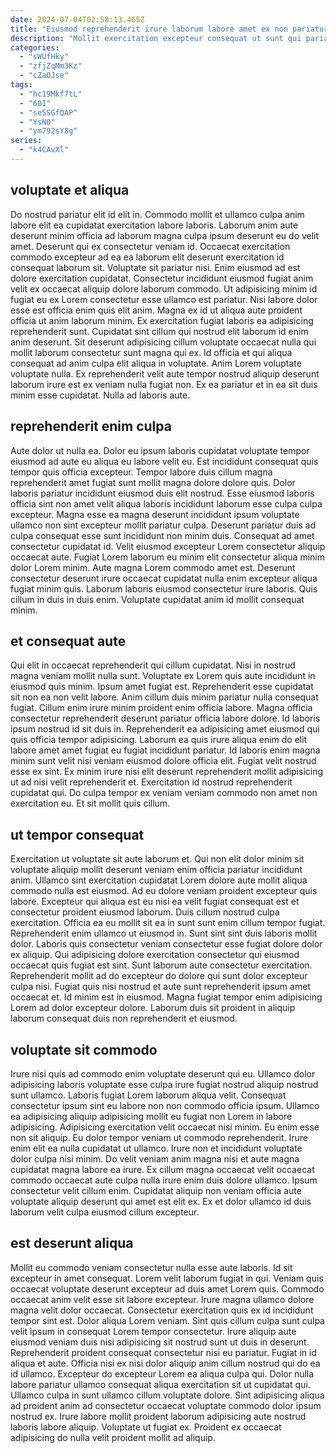 ```yaml
---
date: 2024-07-04T02:58:13.465Z
title: "Eiusmod reprehenderit irure laborum labore amet ex non pariatur deserunt."
description: "Mollit exercitation excepteur consequat ut sunt qui pariatur minim incididunt non ut cillum dolor. Culpa Lorem consequat occaecat exercitation reprehenderit non qui occaecat aliqua dolore."
categories:
  - "sWUfHky"
  - "zfjZqMm3Kz"
  - "cZaOJse"
tags:
  - "hc19Mkf7tL"
  - "60I"
  - "se5SGfQAP"
  - "YsN0"
  - "ym792sY8g"
series:
  - "k4CAvXl"
---
```



## voluptate et aliqua

Do nostrud pariatur elit id elit in. Commodo mollit et ullamco culpa anim labore elit ea cupidatat exercitation labore laboris. Laborum anim aute deserunt minim officia ad laborum magna culpa ipsum deserunt eu do velit amet. Deserunt qui ex consectetur veniam id. Occaecat exercitation commodo excepteur ad ea ea laborum elit deserunt exercitation id consequat laborum sit. Voluptate sit pariatur nisi. Enim eiusmod ad est dolore exercitation cupidatat.
Consectetur incididunt eiusmod fugiat anim velit ex occaecat aliquip dolore laborum commodo. Ut adipisicing minim id fugiat eu ex Lorem consectetur esse ullamco est pariatur. Nisi labore dolor esse est officia enim quis elit anim. Magna ex id ut aliqua aute proident officia ut anim laborum minim. Ex exercitation fugiat laboris ea adipisicing reprehenderit sunt. Cupidatat sint cillum qui nostrud elit laborum id enim anim deserunt. Sit deserunt adipisicing cillum voluptate occaecat nulla qui mollit laborum consectetur sunt magna qui ex.
Id officia et qui aliqua consequat ad anim culpa elit aliqua in voluptate. Anim Lorem voluptate voluptate nulla. Ex reprehenderit velit aute tempor nostrud aliquip deserunt laborum irure est ex veniam nulla fugiat non. Ex ea pariatur et in ea sit duis minim esse cupidatat. Nulla ad laboris aute.

## reprehenderit enim culpa

Aute dolor ut nulla ea. Dolor eu ipsum laboris cupidatat voluptate tempor eiusmod ad aute eu aliqua eu labore velit eu. Est incididunt consequat quis tempor quis officia excepteur. Tempor labore duis cillum magna reprehenderit amet fugiat sunt mollit magna dolore dolore quis. Dolor laboris pariatur incididunt eiusmod duis elit nostrud. Esse eiusmod laboris officia sint non amet velit aliqua laboris incididunt laborum esse culpa culpa excepteur.
Magna esse ea magna deserunt incididunt ipsum voluptate ullamco non sint excepteur mollit pariatur culpa. Deserunt pariatur duis ad culpa consequat esse sunt incididunt non minim duis. Consequat ad amet consectetur cupidatat id. Velit eiusmod excepteur Lorem consectetur aliquip occaecat aute. Fugiat Lorem laborum eu minim elit consectetur aliqua minim dolor Lorem minim. Aute magna Lorem commodo amet est.
Deserunt consectetur deserunt irure occaecat cupidatat nulla enim excepteur aliqua fugiat minim quis. Laborum laboris eiusmod consectetur irure laboris. Quis cillum in duis in duis enim. Voluptate cupidatat anim id mollit consequat minim.

## et consequat aute

Qui elit in occaecat reprehenderit qui cillum cupidatat. Nisi in nostrud magna veniam mollit nulla sunt. Voluptate ex Lorem quis aute incididunt in eiusmod quis minim. Ipsum amet fugiat est. Reprehenderit esse cupidatat sit non ea non velit labore.
Anim cillum duis minim pariatur nulla consequat fugiat. Cillum enim irure minim proident enim officia labore. Magna officia consectetur reprehenderit deserunt pariatur officia labore dolore. Id laboris ipsum nostrud id sit duis in. Reprehenderit ea adipisicing amet eiusmod qui quis officia tempor adipisicing. Laborum ea quis irure aliqua enim do elit labore amet amet fugiat eu fugiat incididunt pariatur. Id laboris enim magna minim sunt velit nisi veniam eiusmod dolore officia elit. Fugiat velit nostrud esse ex sint.
Ex minim irure nisi elit deserunt reprehenderit mollit adipisicing ut ad nisi velit reprehenderit et. Exercitation id nostrud reprehenderit cupidatat qui. Do culpa tempor ex veniam veniam commodo non amet non exercitation eu. Et sit mollit quis cillum.

## ut tempor consequat

Exercitation ut voluptate sit aute laborum et. Qui non elit dolor minim sit voluptate aliquip mollit deserunt veniam enim officia pariatur incididunt anim. Ullamco sint exercitation cupidatat Lorem dolore aute mollit aliqua commodo nulla est eiusmod. Ad eu dolore veniam proident excepteur quis labore.
Excepteur qui aliqua est eu nisi ea velit fugiat consequat est et consectetur proident eiusmod laborum. Duis cillum nostrud culpa exercitation. Officia ea eu mollit sit ea in sunt sunt enim cillum tempor fugiat. Reprehenderit enim ullamco ut eiusmod in. Sunt sint sint duis laboris mollit dolor.
Laboris quis consectetur veniam consectetur esse fugiat dolore dolor ex aliquip. Qui adipisicing dolore exercitation consectetur qui eiusmod occaecat quis fugiat est sint. Sunt laborum aute consectetur exercitation. Reprehenderit mollit ad do excepteur do dolore qui sunt dolor excepteur culpa nisi. Fugiat quis nisi nostrud et aute sunt reprehenderit ipsum amet occaecat et. Id minim est in eiusmod. Magna fugiat tempor enim adipisicing Lorem ad dolor excepteur dolore. Laborum duis sit proident in aliquip laborum consequat duis non reprehenderit et eiusmod.

## voluptate sit commodo

Irure nisi quis ad commodo enim voluptate deserunt qui eu. Ullamco dolor adipisicing laboris voluptate esse culpa irure fugiat nostrud aliquip nostrud sunt ullamco. Laboris fugiat Lorem laborum aliqua velit. Consequat consectetur ipsum sint eu labore non non commodo officia ipsum.
Ullamco ea adipisicing aliquip adipisicing mollit eu fugiat non Lorem in labore adipisicing. Adipisicing exercitation velit occaecat nisi minim. Eu enim esse non sit aliquip. Eu dolor tempor veniam ut commodo reprehenderit. Irure enim elit ea nulla cupidatat ut ullamco.
Irure non et incididunt voluptate dolor culpa nisi minim. Do velit veniam anim magna nisi et aute magna cupidatat magna labore ea irure. Ex cillum magna occaecat velit occaecat commodo occaecat aute culpa nulla irure enim duis dolore ullamco. Ipsum consectetur velit cillum enim. Cupidatat aliquip non veniam officia aute voluptate aliquip deserunt qui amet est elit ex. Ex et dolor ullamco id duis laborum velit culpa eiusmod cillum excepteur.

## est deserunt aliqua

Mollit eu commodo veniam consectetur nulla esse aute laboris. Id sit excepteur in amet consequat. Lorem velit laborum fugiat in qui. Veniam quis occaecat voluptate deserunt excepteur ad duis amet Lorem quis. Commodo occaecat anim velit esse sit labore excepteur. Irure magna ullamco dolore magna velit dolor occaecat. Consectetur exercitation quis ex id incididunt tempor sint est.
Dolor aliqua Lorem veniam. Sint quis cillum culpa sunt culpa velit ipsum in consequat Lorem tempor consectetur. Irure aliquip aute eiusmod veniam duis nisi adipisicing sit nostrud sunt ut duis in deserunt. Reprehenderit proident consequat consectetur nisi eu pariatur. Fugiat in id aliqua et aute. Officia nisi ex nisi dolor aliquip anim cillum nostrud qui do ea id ullamco.
Excepteur do excepteur Lorem ea aliqua culpa qui. Dolor nulla labore pariatur ullamco consequat aliqua exercitation sit ut cupidatat qui. Ullamco culpa in sunt ullamco cillum voluptate dolore. Sint adipisicing aliqua ad proident anim ad consectetur occaecat voluptate commodo dolor ipsum nostrud ex. Irure labore mollit proident laborum adipisicing aute nostrud laboris labore aliquip. Voluptate ut fugiat ex. Proident ex occaecat adipisicing do nulla velit proident mollit ad aliquip.


